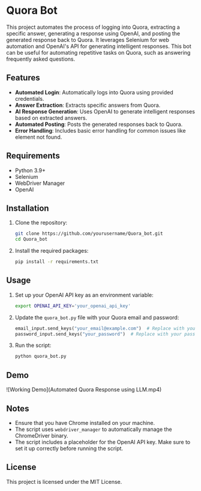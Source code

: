 # Quora Bot

This project automates the process of logging into Quora, extracting a specific answer, generating a response using OpenAI, and posting the generated response back to Quora. It leverages Selenium for web automation and OpenAI's API for generating intelligent responses. This bot can be useful for automating repetitive tasks on Quora, such as answering frequently asked questions.

## Features

- **Automated Login**: Automatically logs into Quora using provided credentials.
- **Answer Extraction**: Extracts specific answers from Quora.
- **AI Response Generation**: Uses OpenAI to generate intelligent responses based on extracted answers.
- **Automated Posting**: Posts the generated responses back to Quora.
- **Error Handling**: Includes basic error handling for common issues like element not found.

## Requirements

- Python 3.9+
- Selenium
- WebDriver Manager
- OpenAI

## Installation

1. Clone the repository:
    ```sh
    git clone https://github.com/yourusername/Quora_bot.git
    cd Quora_bot
    ```

2. Install the required packages:
    ```sh
    pip install -r requirements.txt
    ```

## Usage

1. Set up your OpenAI API key as an environment variable:
    ```sh
    export OPENAI_API_KEY='your_openai_api_key'
    ```

2. Update the `quora_bot.py` file with your Quora email and password:
    ```python
    email_input.send_keys("your_email@example.com")  # Replace with your email
    password_input.send_keys("your_password")  # Replace with your password
    ```

3. Run the script:
    ```sh
    python quora_bot.py
    ```

## Demo

![Working Demo](Automated Quora Response using LLM.mp4)

## Notes

- Ensure that you have Chrome installed on your machine.
- The script uses `webdriver_manager` to automatically manage the ChromeDriver binary.
- The script includes a placeholder for the OpenAI API key. Make sure to set it up correctly before running the script.

## License

This project is licensed under the MIT License.
